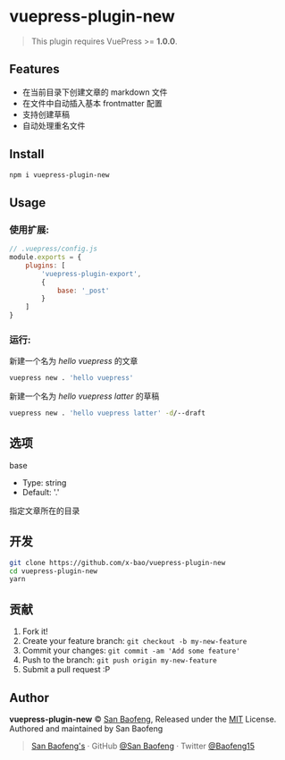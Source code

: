 # vuepress-plugin-new

> This plugin requires VuePress >= **1.0.0**.

## Features

- 在当前目录下创建文章的 markdown 文件
- 在文件中自动插入基本 frontmatter 配置
- 支持创建草稿
- 自动处理重名文件

## Install

```bash
npm i vuepress-plugin-new
```

## Usage

### 使用扩展:

```js
// .vuepress/config.js
module.exports = {
    plugins: [
        'vuepress-plugin-export',
        {
            base: '_post'
        }
    ]
}
```

### 运行:

新建一个名为 *hello vuepress* 的文章

```bash
vuepress new . 'hello vuepress'
```

新建一个名为 *hello vuepress latter* 的草稿

```bash
vuepress new . 'hello vuepress latter' -d/--draft
```

## 选项

base

- Type: string
- Default: '.'

指定文章所在的目录


## 开发

```bash
git clone https://github.com/x-bao/vuepress-plugin-new
cd vuepress-plugin-new
yarn
```

## 贡献

1. Fork it!
2. Create your feature branch: `git checkout -b my-new-feature`
3. Commit your changes: `git commit -am 'Add some feature'`
4. Push to the branch: `git push origin my-new-feature`
5. Submit a pull request :P


## Author

**vuepress-plugin-new** © [San Baofeng](https://github.com/x-bao), Released under the [MIT](./LICENSE) License.<br>
Authored and maintained by San Baofeng

> [San Baofeng's](https://arts.sanbaofengs.com) · GitHub [@San Baofeng](https://github.com/x-bao) · Twitter [@Baofeng15](https://twitter.com/Baofeng15)
